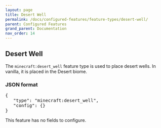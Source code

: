 ```yaml
---
layout: page
title: Desert Well
permalink: /docs/configured-features/feature-types/desert-well/
parent: Configured Features
grand_parent: Documentation
nav_order: 14
---
```


## Desert Well

The `minecraft:desert_well` feature type is used to place desert wells. In vanilla, it is placed in the Desert biome.

### JSON format

<pre>
{
   "type": "minecraft:desert_well",
   "config": {}
}
</pre>

This feature has no fields to configure.